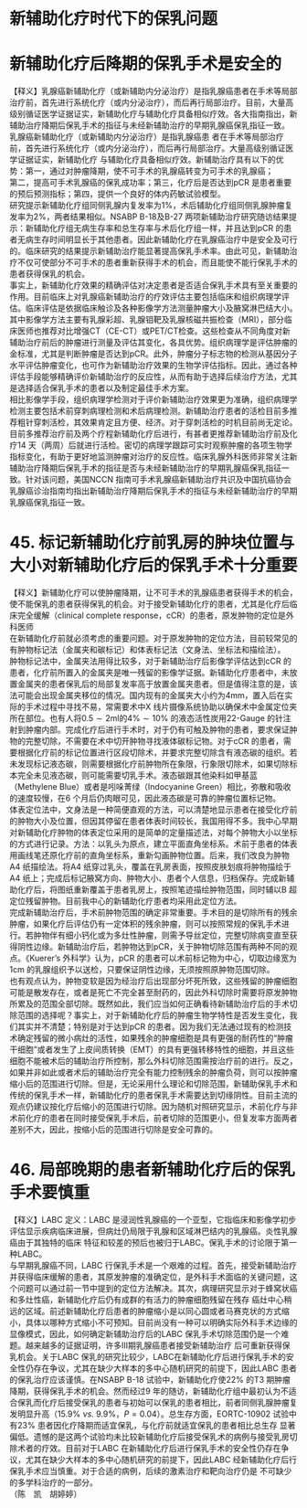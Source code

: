 # 新辅助化疗时代下的保乳问题  
#  新辅助化疗后降期的保乳手术是安全的  
【释义】乳腺癌新辅助化疗（或新辅助内分泌治疗）是指乳腺癌患者在手术等局部治疗前，首先进行系统化疗（或内分泌治疗），而后再行局部治疗。目前，大量高级别循证医学证据证实，新辅助化疗与辅助化疗具备相似疗效。各大指南指出，新辅助治疗降期后保乳手术的指征与未经新辅助治疗的早期乳腺癌保乳指征一致。  
乳腺癌新辅助化疗（或新辅助内分泌治疗）是指乳腺癌患 者在手术等局部治疗前，首先进行系统化疗（或内分泌治疗），而后再行局部治疗。大量高级别循证医学证据证实，新辅助化疗 与辅助化疗具备相似疗效。新辅助治疗具有以下的优势：第一，通过对肿瘤降期，使不可手术的乳腺癌转变为可手术的乳腺癌；  
第二，提高可手术乳腺癌的保乳成功率；第三，化疗后是否达到pCR 是患者重要的预后预测指标；第四，提供一个良好的体内药敏试验模型。  
研究提示新辅助化疗组同侧乳腺内复发率为$1\%$，术后辅助化疗组同侧乳腺肿瘤复发率为$2\%$，两者结果相似。NSABP B-18及B-27 两项新辅助治疗研究随访结果提示：新辅助化疗组无病生存率和总生存率与术后化疗组一样，并且达到pCR 的患者无病生存时间明显长于其他患者。因此新辅助化疗在乳腺癌治疗中是安全及可行的。临床研究的结果提示新辅助治疗能显著提高保乳手术率。由此可见，新辅助治疗不仅可使部分不可手术的患者重新获得手术的机会，而且能使不能行保乳手术的患者获得保乳的机会。  
事实上，新辅助化疗效果的精确评估对决定患者是否适合保乳手术具有至关重要的作用。目前临床上对乳腺癌新辅助治疗的疗效评估主要包括临床和组织病理学评估。临床评估是依据临床触诊及各种影像学方法测量肿瘤大小及腋窝淋巴结大小。其中影像学方法主要有乳腺彩超、乳腺钼靶及乳腺核磁共振检查（MRI），部分临床医师也推荐对比增强CT（CE-CT）或PET/CT检查。这些检查从不同角度对新辅助治疗前后的肿瘤进行测量及评估其变化，各具优势。组织病理学是评估肿瘤的金标准，尤其是判断肿瘤是否达到pCR。此外，肿瘤分子标志物的检测从基因分子水平评估肿瘤变化，也可作为新辅助治疗效果的生物学评估指标。因此，通过各种评估手段能够精确评价新辅助治疗的反应性，从而有助于选择后续治疗方法，尤其是选择适合保乳手术的患者以及制定最佳手术方案。  
相比影像学手段，组织病理学检测对于评价新辅助治疗效果更为准确，组织病理学检测主要包括术前穿刺病理检测和术后病理检测。新辅助治疗患者的活检目前多推荐粗针穿刺活检，其效果肯定且方便、经济。对于穿刺活检的时机目前尚无定论。目前多推荐治疗前及两个疗程新辅助化疗后进行，有甚者更推荐新辅助治疗前及化疗14 天（两周）后就进行活检。密切的病理学跟踪可实时观察肿瘤的各项生物学指标变化，有助于更好地监测肿瘤对治疗的反应性。临床乳腺外科医师非常关注新辅助治疗降期后保乳手术的指征是否与未经新辅助治疗的早期乳腺癌保乳指征一致。针对该问题，美国NCCN 指南可手术乳腺癌新辅助治疗共识及中国抗癌协会乳腺癌诊治指南均指出新辅助治疗降期后保乳手术的指征与未经新辅助治疗的早期乳腺癌保乳指征一致。  
# 45. 标记新辅助化疗前乳房的肿块位置与大小对新辅助化疗后的保乳手术十分重要  
【释义】新辅助化疗可以使肿瘤降期，让不可手术的乳腺癌患者获得手术的机会，使不能保乳的患者获得保乳的机会。对于接受新辅助化疗的患者，尤其是化疗后临床完全缓解（clinical complete response，cCR）的患者，原发肿物的定位是外科医师  
在新辅助化疗前就必须考虑的重要问题。对于原发肿物的定位方法，目前较常见的有肿物标记法（金属夹和碳标记）和体表标记法（文身法、坐标法和描绘法）。  
肿物标记法中，金属夹法用得比较多，对于新辅助治疗后影像学评估达到cCR 的患者，化疗前所置入的金属夹是唯一残留的影像学证据。新辅助化疗患者中，未放置金属夹的患者保乳后的局部复发率高于放置金属夹患者。但是值得注意的是，该法可能会出现金属夹移位的情况。国内现有的金属夹大小约为$4\mathrm{mm}$，置入后在实际的手术过程中寻找不易，常需要术中X 线片摄像系统协助以确保术中金属定位夹所在部位。也有人将$0.5\sim2\mathrm{{m}l}$的$4\%\sim10\%$ 的液态活性炭用22-Gauge 的针注射到肿瘤内部。完成化疗后进行手术时，对于仍有可触及肿物的患者，要求保证肿物的完整切除，不需要在术中切开肿物寻找液体碳标记物。对于cCR 的患者，需要根据化疗前的标记位置进行区段切除术，并要求完整切除含有液态碳的组织。若未发现标记液态碳，则需要根据化疗前肿物所在象限，行象限切除术，如果切除标本完全未见液态碳，则可能需要切乳手术。液态碳跟其他染料如甲基蓝（Methylene Blue）或者是吲哚菁绿（Indocyanine Green）相比，弥散和吸收的速度较慢，在6 个月后仍肉眼可见，因此液态碳是可靠的肿瘤位置标记物。  
体表定位法中，文身法是一种简便直观的方法，可以清楚地显示患者在接受化疗前的肿物大小及位置，但因其停留在患者体表时间较长，我国用得不多。我中心早期对新辅助化疗肿物的体表定位采用的是简单的定量描述法，对每个肿物大小以坐标的方式进行记录。方法：以乳头为原点，建立平面直角坐标系。术前于患者的体表用画线笔还原化疗前的直角坐标系，重新勾画肿物位置。后来，我们改良为肿物A4 纸描绘法。将A4 纸穿过乳头，覆盖在乳房表面，按照皮肤划痕将肿物描绘于A4 纸上；完成后标记腋窝方向、肿物大小、患者个人信息，归档保存。完成新辅助化疗后，将图纸重新覆盖于患者乳房上，按照笔迹描绘肿物范围，同时辅以B 超定位残留肿物。目前我中心的新辅助化疗患者均采用此定位方法。  
完成新辅助治疗后，手术前肿物范围的确定非常重要。手术目的是切除所有的残余肿瘤，如果化疗后评估仍有一定体积的残余肿瘤，则可以按照常规的保乳手术进行。若肿物伴有细小钙化或为多灶性肿瘤，则需予导丝定位，完整切除病变直至获得阴性边缘。新辅助治疗后，若肿物达到pCR，关于肿物切除范围有两种不同的观点。《Kuerer’s 外科学》认为，pCR 的患者可以术前标记物为中心，切取边缘宽为1cm 的乳腺组织予以送检，只要保证阴性边缘，无须按照原肿物范围切除。  
也有观点认为，肿物变软是因为经治疗后出现部分坏死所致，这些残留的肿瘤细胞可能是散发存在，或者是死亡不完全甚至耐药的，因此外科切除时需要将原发肿物所累及的范围全部切除。既然如此，我们应当如何正确看待新辅助治疗后的手术切除范围的选择呢？事实上，对于新辅助化疗后的肿瘤生物学特性是否发生变化，我们其实并不清楚；特别是对于达到pCR 的患者。因为我们无法通过现有的检测技术确定残留的微小病灶的活性，如果残余的肿瘤细胞是具有更强的耐药性的“肿瘤干细胞”或者发生了上皮间质转换（EMT）的具有更强转移特性的细胞，并且这些细胞不能被术后的辅助治疗所控制，那么外科切除范围需按治疗前的进行。反之，如果并非如此或者术后的辅助治疗完全有能力控制残余的肿瘤负荷，则可以按肿瘤缩小后的范围进行切除。但是，无论采用什么理论和切除范围，新辅助保乳手术和传统的保乳手术一样，新辅助化疗的患者保乳手术需要达到切缘阴性。目前主流的观点仍建议按化疗后缩小的范围进行切除。因为随机对照研究显示，术前化疗与非术前化疗的患者在同时接受保乳手术后，前者切除的范围更小，但复发率方面两者差别不大，因此，按缩小后的范围进行切除是安全可靠的。  
# 46. 局部晚期的患者新辅助化疗后的保乳手术要慎重  
【释义】LABC 定义：LABC 是浸润性乳腺癌的一个亚型，它指临床和影像学初步评估显示疾病临床进展，但病灶仍局限于乳腺和区域淋巴结内的乳腺癌。炎性乳腺癌由于其独特的临床 特征和较差的预后也被归于LABC。保乳手术的讨论限于第一种LABC。  
与早期乳腺癌不同，LABC 行保乳手术是一个艰难的过程。首先，接受新辅助治疗并获得临床缓解的患者，其原发肿瘤的准确定位，是外科手术面临的关键问题，这个问题可以通过前一节中提到的定位方法解决。其次，病理研究显示对于蜂窝状癌和多灶性癌，新辅助化疗后仍有成群的有活力的肿瘤细胞残留在残存 癌灶中心稍远的区域。前述新辅助化疗后患者的肿瘤缩小是以同心圆或者马赛克状的方式缩小，具体以哪种方式缩小不可预知。目前尚没有一种可以明确实际外科手术边缘的显像模式，因此，如何确定新辅助治疗后的LABC 保乳手术切除范围仍是一个难题。越来越多的证据证明，许多Ⅲ期乳腺癌患者接受新辅助治疗 后可重新获得保乳机会。关于LABC 保乳的研究比较少，LABC在新辅助化疗后进行保乳手术的安全性仍存在争议，尤其在缺少大样本的多中心随机研究的前提下，因此LABC 患者的保乳治疗应该谨慎。在NSABP B-18 试验中，新辅助化疗使$22\%$ 的T3 期肿瘤降期，获得保乳手术的机会。然而经过9 年的随访，新辅助化疗组中最初认为不适合保乳而化疗后接受保乳的患者与初始可以保乳的患者相比，前者同侧乳腺肿瘤复发明显升高（$15.9\%~\nu s$. $9.9\%$，$P{=}0.04$）。总生存方面，EORTC-10902 试验中有$23\%$ 患者因化疗降期而适宜保乳，与化疗前就适宜保乳的患者相比总生存 显著偏低。遗憾的是这两个试验均未比较新辅助化疗后接受保乳术的病例与接受乳房切除术者的疗效。目前对于LABC 在新辅助化疗后进行保乳手术的安全性仍存在争议，尤其在缺少大样本的多中心随机研究的前提下，因此LABC 经新辅助化疗后行保乳手术应当慎重。对于合适的病例，后续的激素治疗和靶向治疗仍是 不可缺少的多学科治疗的一部分。  
（陈　凯　胡婷婷）  